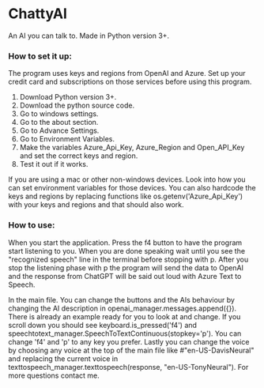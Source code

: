 # ChattyAI
An AI you can talk to. Made in Python version 3+.

<h3>How to set it up:</h3>
The program uses keys and regions from OpenAI and Azure. Set up your credit card and subscriptions on those services before using this program. 

1) Download Python version 3+.
2) Download the python source code.
3) Go to windows settings.
4) Go to the about section.
5) Go to Advance Settings.
6) Go to Environment Variables.
7) Make the variables Azure_Api_Key, Azure_Region and Open_API_Key and set the correct keys and region.
8) Test it out if it works.

If you are using a mac or other non-windows devices. Look into how you can set environment variables for those devices. You can also hardcode the keys and regions by replacing functions like os.getenv('Azure_Api_Key') with your keys and regions and that should also work.

<h3>How to use:</h3>
When you start the application. Press the f4 button to have the program start listening to you. When you are done speaking wait until you see the "recognized speech" line in the terminal before stopping with p. After you stop the listening phase with p the program will send the data to OpenAI and the response from ChatGPT will be said out loud with Azure Text to Speech.

In the main file. You can change the buttons and the AIs behaviour by changing the AI description in openai_manager.messages.append({}). There is already an example ready for you to look at and change. If you scroll down you should see keyboard.is_pressed('f4') and speechtotext_manager.SpeechToTextContinuous(stopkey='p'). You can change 'f4' and 'p' to any key you prefer. Lastly you can change the voice by choosing any voice at the top of the main file like #"en-US-DavisNeural" and replacing the current voice in texttospeech_manager.texttospeech(response, "en-US-TonyNeural"). For more questions contact me.